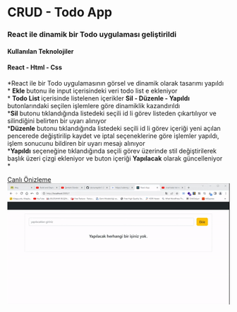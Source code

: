<h1>CRUD - Todo App</h1>

<h3>React ile dinamik bir Todo uygulaması geliştirildi</h3>

<h4>Kullanılan Teknolojiler</h4>
<h4>React - Html - Css</h4>

<p>
    *React ile bir Todo uygulamasının görsel ve dinamik olarak tasarımı yapıldı </br>
    * <b>Ekle </b> butonu ile input içerisindeki veri todo list e ekleniyor </br>
    * <b>Todo List </b> içerisinde listelenen içerikler <b>Sil - Düzenle - Yapıldı</b> butonlarındaki seçilen işlemlere göre dinamiklik kazandırıldı </br>
    *<b>Sil</b> butonu tıklandığında listedeki seçili id li görev listeden çıkartılıyor ve silindiğini belirten bir uyarı alınıyor </br>
    *<b>Düzenle</b> butonu tıklandığında listedeki seçili id li görev içeriği yeni açılan pencerede değiştirilip kaydet ve iptal seçeneklerine göre işlemler yapıldı, işlem sonucunu bildiren bir uyarı mesajı alınıyor </br>
    *<b>Yapıldı</b> seçeneğine tıklandığında seçili görev üzerinde stil değiştirilerek başlık üzeri çizgi ekleniyor ve buton içeriği <b>Yapılacak</b> olarak güncelleniyor </br>
    *
</p>
<a href="">Canlı Önizleme</a>

<img src="./src/screnn.gif" alt="">
